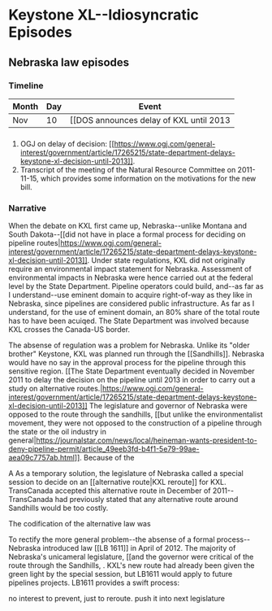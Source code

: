 # Keystone XL--Idiosyncratic Episodes

## Nebraska law episodes

### Timeline

Month   | Day   | Event
---     | ---   | ---
Nov     | 10    | [[DOS announces delay of KXL until 2013|https://www.ogj.com/general-interest/government/article/17265215/state-department-delays-keystone-xl-decision-until-2013]]

###

1. OGJ on delay of decision: [[https://www.ogj.com/general-interest/government/article/17265215/state-department-delays-keystone-xl-decision-until-2013]].
2. Transcript of the meeting of the Natural Resource Committee on 2011-11-15, which provides some information on the motivations for the new bill.

### Narrative

When the debate on KXL first came up, Nebraska--unlike Montana and South Dakota--[[did not have in place a formal process for deciding on pipeline routes|https://www.ogj.com/general-interest/government/article/17265215/state-department-delays-keystone-xl-decision-until-2013]]. Under state regulations, KXL did not originally require an environmental impact statement for Nebraska. Assessment of environmental impacts in Nebraska were hence carried out at the federal level by the State Department. Pipeline operators could build, and--as far as I understand--use eminent domain to acquire right-of-way as they like in Nebraska, since pipelines are considered public infrastructure. As far as I understand, for the use of eminent domain, an 80% share of the total route has to have been acuiqed. The State Department was involved because KXL crosses the Canada-US border. 

The absense of regulation was a problem for Nebraska. Unlike its "older brother" Keystone, KXL was planned run through the [[Sandhills]]. Nebraska would have no say in the approval process for the pipeline through this sensitive region. [[The State Department eventually decided in November 2011 to delay the decision on the pipeline until 2013 in order to carry out a study on alternative routes.|https://www.ogj.com/general-interest/government/article/17265215/state-department-delays-keystone-xl-decision-until-2013]] The legislature and governor of Nebraska were opposed to the route through the sandhills, [[but unlike the environmentalist movement, they were not opposed to the construction of a pipeline through the state or the oil industry in general|https://journalstar.com/news/local/heineman-wants-president-to-deny-pipeline-permit/article_49eeb3fd-b4f1-5e79-99ae-aea09c7757ab.html]]. Because of the 


A As a temporary solution, the legislature of Nebraska called a special session to decide on an [[alternative route|KXL reroute]] for KXL. TransCanada accepted this alternative route in December of 2011--TransCanada had previously stated that any alternative route around Sandhills would be too costly.

The codification of the alternative law was 

To rectify the more general problem--the absense of a formal process--Nebraska introduced law [[LB 1611]] in April of 2012. The majority of Nebraska's unicameral legislature, [[and the governor were critical of the route through the Sandhills, . KXL's new route had already been given the green light by the special session, but LB1611 would apply to future pipelines projects. LB1611 provides a swift process: 

no interest to prevent, just to reroute. push it into next legislature

